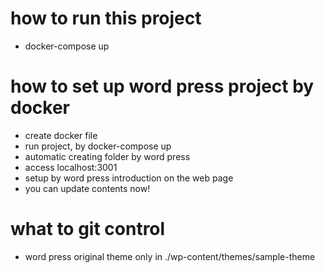 # how to run this project
- docker-compose up

# how to set up word press project by docker
- create docker file
- run project, by docker-compose up
- automatic creating folder by word press
- access localhost:3001
- setup by word press introduction on the web page
- you can update contents now!

# what to git control
- word press original theme only in ./wp-content/themes/sample-theme
